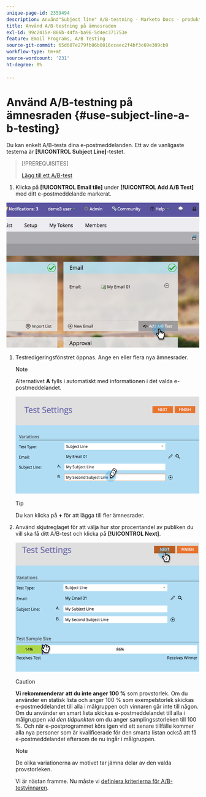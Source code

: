 ```yaml
---
unique-page-id: 2359494
description: Använd"Subject line" A/B-testning - Marketo Docs - produktdokumentation
title: Använd A/B-testning på ämnesraden
exl-id: 99c2415e-886b-44fa-ba96-5d4ec371753e
feature: Email Programs, A/B Testing
source-git-commit: 65d607e279fb86b0816ccaec2f4bf3c69e309cb9
workflow-type: tm+mt
source-wordcount: '231'
ht-degree: 0%

---
```


# Använd A/B-testning på ämnesraden {#use-subject-line-a-b-testing}

Du kan enkelt A/B-testa dina e-postmeddelanden. Ett av de vanligaste testerna är **[!UICONTROL Subject Line]**-testet.

>[!PREREQUISITES]
>
>[Lägg till ett A/B-test](/help/marketo/product-docs/email-marketing/email-programs/email-program-actions/email-test-a-b-test/add-an-a-b-test.md)

1. Klicka på **[!UICONTROL Email tile]** under **[!UICONTROL Add A/B Test]** med ditt e-postmeddelande markerat.

![](assets/image2014-9-12-15-3a6-3a2.png)

1. Testredigeringsfönstret öppnas. Ange en eller flera nya ämnesrader.

   >[!NOTE]
   >
   >Alternativet **A** fylls i automatiskt med informationen i det valda e-postmeddelandet.

   ![](assets/image2014-9-12-15-3a9-3a14.png)

   >[!TIP]
   >
   >Du kan klicka på **+** för att lägga till fler ämnesrader.

1. Använd skjutreglaget för att välja hur stor procentandel av publiken du vill ska få ditt A/B-test och klicka på **[!UICONTROL Next]**.

   ![](assets/image2014-9-12-15-3a10-3a4.png)

   >[!CAUTION]
   >
   >**Vi rekommenderar att du inte anger 100 %** som provstorlek. Om du använder en statisk lista och anger 100 % som exempelstorlek skickas e-postmeddelandet till alla i målgruppen och vinnaren går inte till någon. Om du använder en smart lista skickas e-postmeddelandet till alla i målgruppen _vid den tidpunkten_ om du anger samplingsstorleken till 100 %. Och när e-postprogrammet körs igen vid ett senare tillfälle kommer alla nya personer som är kvalificerade för den smarta listan också att få e-postmeddelandet eftersom de nu ingår i målgruppen.

   >[!NOTE]
   >
   >De olika variationerna av motivet tar jämna delar av den valda provstorleken.

   Vi är nästan framme. Nu måste vi [definiera kriterierna för A/B-testvinnaren](/help/marketo/product-docs/email-marketing/email-programs/email-program-actions/email-test-a-b-test/define-the-a-b-test-winner-criteria.md).
